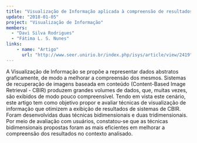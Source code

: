 ```yaml
---
title: "Visualização de Informação aplicada à compreensão de resultados de Recuperação de Imagens Baseada em Conteúdo"
update: "2018-01-05"
project: "Visualização de Informação"
members:
  - "Davi Silva Rodrigues"
  - "Fátima L. S. Nunes"
links:
    - name: "Artigo"
      url: "http://www.seer.unirio.br/index.php/isys/article/view/2419"
---
```


A Visualização de Informação se propõe a representar dados abstratos graficamente, de modo a melhorar a compreensão dos mesmos. Sistemas de recuperação de imagens baseada em conteúdo (Content-Based Image Retrieval - CBIR) produzem grandes volumes de dados, que, muitas vezes, são exibidos de modo pouco compreensível. Tendo em vista este cenário, este artigo tem como objetivo propor e avaliar técnicas de visualização de informação que otimizem a exibição de resultados de sistemas de CBIR. Foram desenvolvidas duas técnicas bidimensionais e duas tridimensionais. Por meio de avaliação com usuários, constatou-se que as técnicas bidimensionais propostas foram as mais eficientes em melhorar a compreensão dos resultados no contexto analisado.
